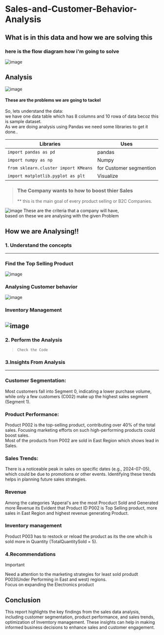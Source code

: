 # Sales-and-Customer-Behavior-Analysis
## What is in this data and how we are solving this
### here is the flow diagram how i'm going to solve
![image](https://github.com/user-attachments/assets/7d976196-9b4d-4c0b-9e56-5cfdd59cb5d7)

## Analysis
![image](https://github.com/user-attachments/assets/b35ed527-cb81-4b35-9879-8e5745d1aa29)


#### These are the problems we are going to tackel   
So, lets understand the data:  
we have one data table which has 8 columns and 10 rowa of data becoz this is sample dataset.  
As we are doing analysis using Pandas we need some libraries to get it done..  

| Libraries|Uses|
|----------|----|
|`import pandas as pd`|pandas|
|`import numpy as np`|Numpy|
|`from sklearn.cluster import KMeans`|for Customer segmention|
|`import matplotlib.pyplot as plt`|Visualize|

> ###  The Company wants to how to boost thier Sales
>  ** this is the main goal of every product selling or B2C Companies.

![image](https://github.com/user-attachments/assets/ee4d8362-0768-4758-a5f6-3163730459b7)
These are the criteria that a company will have,  
based on these we are analysing with the given Problem  
## How we are Analysing!!  
### 1. Understand the concepts
-------------------------------
### Find the Top Selling Product  
![image](https://github.com/user-attachments/assets/fd32bc18-3784-41d3-96b8-a89b5697c3b1)

### Analysing Customer behavior
![image](https://github.com/user-attachments/assets/ec68f40d-ba73-4d11-9e26-e402e09b3f08)

### Inventory Management
![image](https://github.com/user-attachments/assets/22e22928-ec14-4bb9-85f5-02f4ed861082)
-------------------------------

### 2. Perform the Analysis
> `Check the Code`

### 3.Insights From Analysis
-------------------------------
### Customer Segmentation:   
Most customers fall into Segment 0, indicating a lower purchase volume, while only a few customers (C002) make up the highest sales segment (Segment 1).  
### Product Performance:  
Product P002 is the top-selling product, contributing over 40% of the total sales. Focusing marketing efforts on such high-performing products could boost sales.   
Most of the products from P002 are sold in East Region which shows lead in Sales.  
### Sales Trends:  
There is a noticeable peak in sales on specific dates (e.g., 2024-07-05), which could be due to promotions or other events. Identifying these trends helps in planning future sales strategies.
### Revenue  
Among the categories 'Apperal's are the most Procduct Sold and Generated more Revenue its Evident that Product ID P002 is Top Selling product, more sales in East Region and highest revenue generating Product.
### Inventory management
Product P003 has to restock or reload the product as its the one whcih is sold more in Quantity (TotalQuantitySold = 5).  

### 4.Recommendations
>[!Important]
> Need a attention to the marketing strategies for least sold produdt P003(Under Performing in East and west) regions.  
> Focus on expanding the Electronics product 

## Conclusion
This report highlights the key findings from the sales data analysis, including customer segmentation, product performance, and sales trends, optimization of Invemtory management. These insights can help in making informed business decisions to enhance sales and customer engagement.







